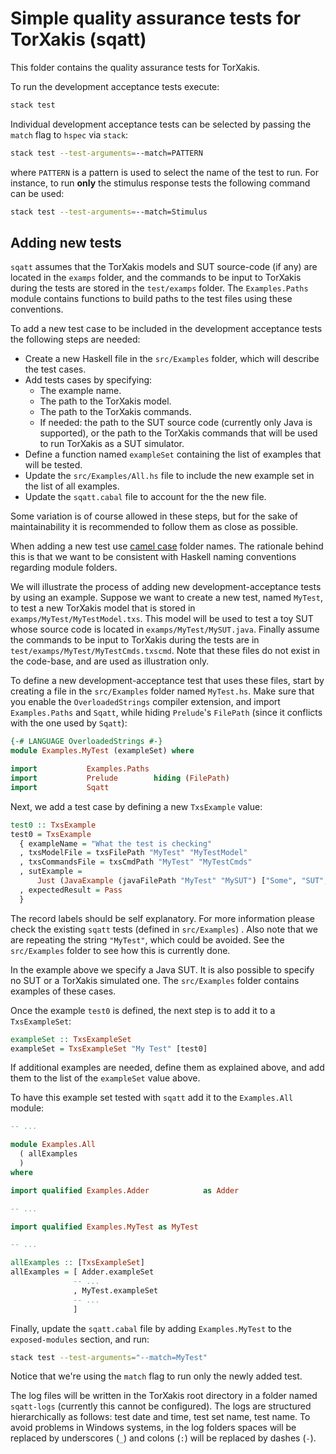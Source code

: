 # Simple quality assurance tests for TorXakis (sqatt)

This folder contains the quality assurance tests for TorXakis.

To run the development acceptance tests execute:

```sh
stack test
```

Individual development acceptance tests can be selected by passing the `match`
flag to `hspec` via `stack`:

```sh
stack test --test-arguments=--match=PATTERN
```

where `PATTERN` is a pattern is used to select the name of the test to run. For
instance, to run **only** the stimulus response tests the following command can be
used:

```sh
stack test --test-arguments=--match=Stimulus
```

## Adding new tests

`sqatt` assumes that the TorXakis models and SUT source-code (if any) are
located in the `examps` folder, and the commands to be input to TorXakis during
the tests are stored in the `test/examps` folder. The `Examples.Paths` module
contains functions to build paths to the test files using these conventions.

To add a new test case to be included in the development acceptance tests the
following steps are needed:

- Create a new Haskell file in the `src/Examples` folder, which will describe
the test cases.
- Add tests cases by specifying:
    - The example name.
    - The path to the TorXakis model.
    - The path to the TorXakis commands.
    - If needed: the path to the SUT source code (currently only Java is
    supported), or the path to the TorXakis commands that will be used to
    run TorXakis as a SUT simulator.
- Define a function named `exampleSet` containing the list of examples that
will be tested.
- Update the `src/Examples/All.hs` file to include the new example set in
the list of all examples.
- Update the `sqatt.cabal` file to account for the the new file.

Some variation is of course allowed in these steps, but for the sake of
maintainability it is recommended to follow them as close as possible.

When adding a new test
use [camel case](https://en.wikipedia.org/wiki/Camel_case) folder names. The
rationale behind this is that we want to be consistent with Haskell naming
conventions regarding module folders.

We will illustrate the process of adding new development-acceptance tests by
using an example. Suppose we want to create a new test, named `MyTest`, to test
a new TorXakis model that is stored in `examps/MyTest/MyTestModel.txs`. This
model will be used to test a toy SUT whose source code is located in
`examps/MyTest/MySUT.java`. Finally assume the commands to be input to TorXakis
during the tests are in `test/examps/MyTest/MyTestCmds.txscmd`. Note that these
files do not exist in the code-base, and are used as illustration only.

To define a new development-acceptance test that uses these files, start by
creating a file in the `src/Examples` folder named `MyTest.hs`. Make sure that
you enable the `OverloadedStrings` compiler extension, and import
`Examples.Paths` and `Sqatt`, while hiding `Prelude`'s `FilePath` (since it
conflicts with the one used by `Sqatt`):

```haskell
{-# LANGUAGE OverloadedStrings #-}
module Examples.MyTest (exampleSet) where

import           Examples.Paths
import           Prelude        hiding (FilePath)
import           Sqatt
```

Next, we add a test case by defining a new `TxsExample` value:

```haskell
test0 :: TxsExample
test0 = TxsExample
  { exampleName = "What the test is checking"
  , txsModelFile = txsFilePath "MyTest" "MyTestModel"
  , txsCommandsFile = txsCmdPath "MyTest" "MyTestCmds"
  , sutExample = 
      Just (JavaExample (javaFilePath "MyTest" "MySUT") ["Some", "SUT", "Args"])
  , expectedResult = Pass
  }

```

The record labels should be self explanatory. For more information please check
the existing `sqatt` tests (defined in `src/Examples`) . Also note that we are
repeating the string `"MyTest"`, which could be avoided. See the `src/Examples`
folder to see how this is currently done.

In the example above we specify a Java SUT. It is also possible to specify no
SUT or a TorXakis simulated one. The `src/Examples` folder contains examples of
these cases.

Once the example `test0` is defined, the next step is to add it to a
`TxsExampleSet`:

```haskell
exampleSet :: TxsExampleSet
exampleSet = TxsExampleSet "My Test" [test0]
```

If additional examples are needed, define them as explained above, and add them
to the list of the `exampleSet` value above.

To have this example set tested with `sqatt` add it to the `Examples.All`
module:

```haskell
-- ...

module Examples.All
  ( allExamples
  )
where

import qualified Examples.Adder            as Adder

-- ...

import qualified Examples.MyTest as MyTest

-- ...

allExamples :: [TxsExampleSet]
allExamples = [ Adder.exampleSet
              -- ...
              , MyTest.exampleSet
              -- ...
              ]
```

Finally, update the `sqatt.cabal` file by adding `Examples.MyTest` to the
`exposed-modules` section, and run:

```sh
stack test --test-arguments="--match=MyTest"
```

Notice that we're using the `match` flag to run only the newly added test.

The log files will be written in the TorXakis root directory in a folder named
`sqatt-logs` (currently this cannot be configured). The logs are structured
hierarchically as follows: test date and time, test set name, test name. To
avoid problems in Windows systems, in the log folders spaces will be replaced
by underscores (`_`) and colons (`:`) will be replaced by dashes (`-`).
